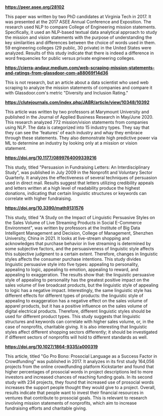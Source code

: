 **https://peer.asee.org/28102**

This paper was written by two PhD candidates at Virginia Tech in 2017. It was presented at the 2017 ASEE Annual Conference and Exposition. The research used NLP to compare College of Engineering mission statements. Specifically, it used an NLP-based textual data analytical approach to study the mission and vision statements with the purpose of understanding the key similarities and differences between the choice of words used in them. 59 engineering colleges (29 public, 30 private) in the United States were analyzed. Results of this study indicate that there is indeed a difference in word frequencies for public versus private engineering colleges. 

**https://cierra-andaur.medium.com/web-scraping-mission-statements-and-ratings-from-glassdoor-com-a88069f14d36**

This is not research, but an article about a data scientist who used web scraping to analyze the mission statements of companies and compare it with Glassdoor.com's metric "Diversity and Inclusion Rating." 

**https://clutejournals.com/index.php/JABR/article/view/10348/10392**

This article was written by two professors at Marymount University and published in the Journal of Applied Business Research in May/June 2020. This research analyzed 772 mission/vision statements from companies using NLP. The data is categorized into 15 industry types. They say that they can see the 'features' of each industry and whay they embrace through these statements. They also demonstrate high predictive power via ML to determine an industry by looking only at a mission or vision statement.

**https://doi.org/10.1177/0899764009339216**

This study, titled "Persuasion in Fundraising Letters: An Interdisciplinary Study", was published in July 2009 in the Nonprofit and Voluntary Sector Quarterly. It analyzes the effectiveness of several techniques of persuasion used in direct mail. Results suggest that letters utilizing credibility appeals and letters written at a high level of readability produce the highest donations, indicating that certain linguistic structures or keywords can correlate with higher fundraising.

**https://doi.org/10.3390/math9131576**

This study, titled "A Study on the Impact of Linguistic Persuasive Styles on the Sales Volume of Live Streaming Products in Social E-Commerce Environment", was written by professors at the Institute of Big Data Intelligent Management and Decision, College of Management, Shenzhen University, China in 2021. It looks at live-stream shopping and acknowledges that purchase behavior in live streaming is determined by some subjective factors, and the persuasiveness of linguistic style affects this subjective judgment to a certain extent. Therefore, changes in linguistic styles affects the consumer purchase intentions. This study divides linguistic persuasive style into five types: appealing to personality, appealing to logic, appealing to emotion, appealing to reward, and appealing to exaggeration. The results show that: the linguistic persuasive style of appealing to personality has the greatest positive impact on the sales volume of live broadcast products, but the linguistic style of appealing to logic has a negative impact. Interestingly, the same linguistic style has different effects for different types of products: the linguistic style of appealing to exaggeration has a negative effect on the sales volume of apparel products, but it has a positive influence on the sales volume of digital electrical products. Therefore, different linguistic styles should be used for different product types. This study suggests that linguistic structures and keywords can correlate with higher sales volume, or, in the case of nonprofits, charitable giving. It is also interesting that linguistic styles affect different shopping sectors differently; it should be investigated if different sectors of nonprofits will hold to different standards as well.

**https://doi.org/10.1027/1864-9335/a000319**

This article, titled "Go Pro Bono: Prosocial Language as a Success Factor in Crowdfunding" was published in 2017. It analyzes in its first study 164,056 projects from the online crowdfunding platform Kickstarter and found that higher percentages of prosocial words in project descriptions led to more investors and increased chances of reaching funding goals. In its second study with 234 projects, they found that increased use of prosocial words increases the support people thought they would give to a project. Overall, results indicate that people want to invest their financial resources in ventures that contribute to prosocial goals. This is relevant to research involving mission statements of nonprofits, which aim to increase fundraising efforts and charitable giving.